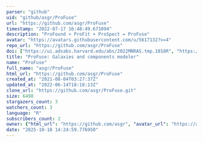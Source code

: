 ```yaml
---
parser: "github"
uid: "github/asgr/ProFuse"
url: "https://github.com/asgr/ProFuse"
timestamp: "2022-07-17 16:48:49.671094"
description: "ProFound + ProFit + ProSpect = ProFuse"
avatar: "https://avatars.githubusercontent.com/u/5617132?v=4"
repo_url: "https://github.com/asgr/ProFuse"
doi: ["https://ui.adsabs.harvard.edu/abs/2022MNRAS.tmp.1018R", "https://ui.adsabs.harvard.edu/abs/2022ascl.soft04018R/abstract"]
title: "ProFuse: Galaxies and components modeler"
name: "ProFuse"
full_name: "asgr/ProFuse"
html_url: "https://github.com/asgr/ProFuse"
created_at: "2021-08-04T03:27:37Z"
updated_at: "2022-06-14T18:18:13Z"
clone_url: "https://github.com/asgr/ProFuse.git"
size: 6498
stargazers_count: 3
watchers_count: 3
language: "R"
subscribers_count: 2
owner: {"html_url": "https://github.com/asgr", "avatar_url": "https://avatars.githubusercontent.com/u/5617132?v=4", "login": "asgr", "type": "User"}
date: "2025-10-18 14:24:59.776950"
---
```


